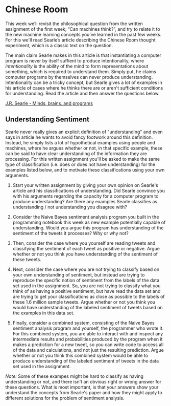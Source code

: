 # Chinese Room

This week we’ll revisit the philosophical question from the written assignment
of the first week; “Can machines think?”, and try to relate it to the new
machine learning concepts you’ve learned in the past few weeks. For this we'll
read Searle’s article describing the Chinese Room thought experiment, which is
a classic text on the question. 

The main claim Searle makes in this article is that instantiating a computer
program is never by itself suffient to produce intentionality, where
*intentionality* is the ability of the mind to form representations about
something, which is required to understand them. Simply put, he claims computer
programs by themselves can never produce understanding. Intentionality can be a
tricky concept, but Searle gives a lot of examples in his article of cases
where he thinks there are or aren't sufficient conditions for understanding.
Read the article and then answer the questions below.

[J.R. Searle - Minds, brains, and programs](chinese_room.pdf)

## Understanding Sentiment

Searle never really gives an explicit definition of "understanding" and even
says in article he wants to avoid fancy footwork around this definition.
Instead, he simply lists a lot of hypothetical examples using people and
machines, where he argues whether or not, in that specific example, these can
be said to have clear understanding of the information they are processing. For
this written assignment you'll be asked to make the same type of classification
(i.e. does or does not have understanding) for the examples listed below, and
to motivate these classifications using your own arguments.

1. Start your written assignment by giving your own opinion on Searle's article
and his classifications of understanding. Did Searle convince you with his
arguments regarding the capacity for a computer program to produce
understanding? Are there any examples Searle classifies as understanding / not
understanding you disagree with?

2. Consider the Naive Bayes sentiment analysis program you built in the
programming notebook this week as new example potentially capable of
understanding. Would you argue this program has understanding of the
sentiment of the tweets it processes? Why or why not?
 
3. Then, consider the case where you yourself are reading tweets and
classifying the sentiment of each tweet as positive or negative. Argue whether
or not you think you have understanding of the sentiment of these tweets.

4. Next, consider the case where you are not trying to classify based on your
own understanding of sentiment, but instead are trying to reproduce the
specific notion of sentiment from the labels of the data set used in the
assignment. So, you are not trying to classify what you think of as having a
positive sentiment, but have read the data set and are trying to get your
classifications as close as possible to the labels of these 1.6 million sample
tweets. Argue whether or not you think you would have understanding of the
labeled sentiment of tweets based on the examples in this data set.

5. Finally, consider a combined system, consisting of the Naive Bayes sentiment
analysis program and yourself, the programmer who wrote it. For this combined
system, you are able to interact with and inspect any intermediate results and
probabilities produced by the program when it makes a prediction for a new
tweet, so you can write code to access all of the data and calculations, and
not just the resulting prediction. Argue whether or not you think this combined
system would be able to produce understanding of the labeled sentiment of
tweets in the data set used in the assignment.

*Note:* Some of these exampes might be hard to classify as having understanding
or not, and there isn't an obvious right or wrong answer for these questions.
What is most important, is that your answers show your understand the concepts
from Searle's paper and how they might apply to different solutions for the
problem of sentiment analysis.

